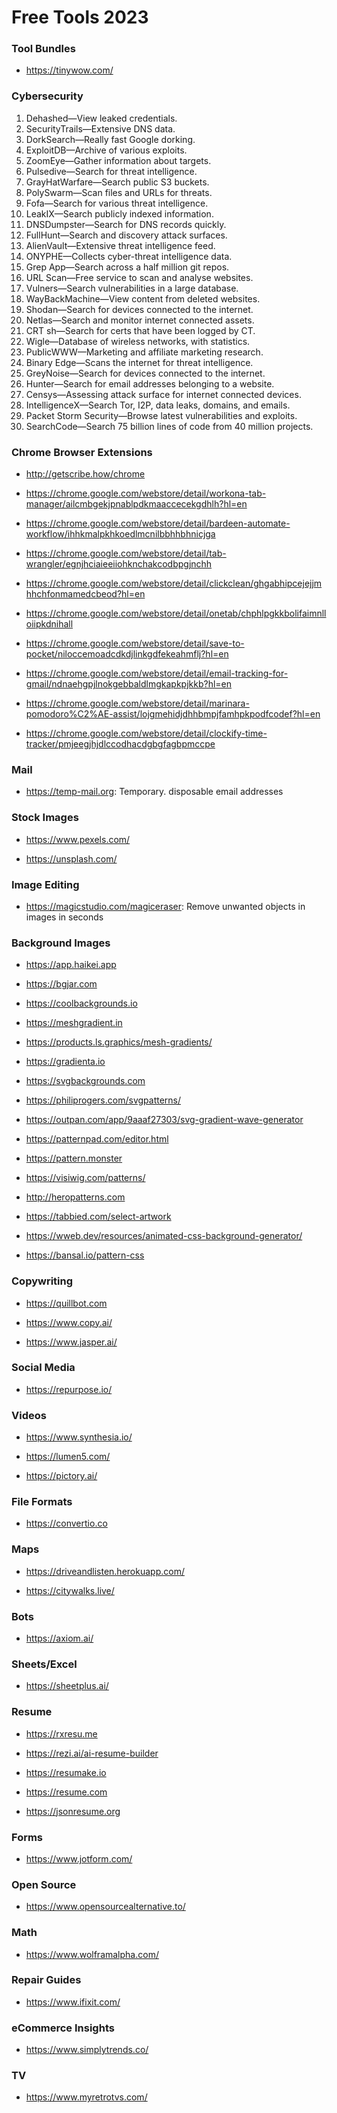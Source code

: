 # Free Tools 2023

### Tool Bundles

- https://tinywow.com/

### Cybersecurity

1. Dehashed—View leaked credentials.
2. SecurityTrails—Extensive DNS data.
3. DorkSearch—Really fast Google dorking.
4. ExploitDB—Archive of various exploits.
5. ZoomEye—Gather information about targets.
6. Pulsedive—Search for threat intelligence.
7. GrayHatWarfare—Search public S3 buckets.
8. PolySwarm—Scan files and URLs for threats.
9. Fofa—Search for various threat intelligence.
10. LeakIX—Search publicly indexed information.
11. DNSDumpster—Search for DNS records quickly.
12. FullHunt—Search and discovery attack surfaces.
13. AlienVault—Extensive threat intelligence feed.
14. ONYPHE—Collects cyber-threat intelligence data.
15. Grep App—Search across a half million git repos.
16. URL Scan—Free service to scan and analyse websites.
17. Vulners—Search vulnerabilities in a large database.
18. WayBackMachine—View content from deleted websites.
19. Shodan—Search for devices connected to the internet.
20. Netlas—Search and monitor internet connected assets.
21. CRT sh—Search for certs that have been logged by CT.
22. Wigle—Database of wireless networks, with statistics.
23. PublicWWW—Marketing and affiliate marketing research.
24. Binary Edge—Scans the internet for threat intelligence.
25. GreyNoise—Search for devices connected to the internet.
26. Hunter—Search for email addresses belonging to a website.
27. Censys—Assessing attack surface for internet connected devices.
28. IntelligenceX—Search Tor, I2P, data leaks, domains, and emails.
29. Packet Storm Security—Browse latest vulnerabilities and exploits.
30. SearchCode—Search 75 billion lines of code from 40 million projects.

### Chrome Browser Extensions

- http://getscribe.how/chrome

- https://chrome.google.com/webstore/detail/workona-tab-manager/ailcmbgekjpnablpdkmaaccecekgdhlh?hl=en

- https://chrome.google.com/webstore/detail/bardeen-automate-workflow/ihhkmalpkhkoedlmcnilbbhhbhnicjga

- https://chrome.google.com/webstore/detail/tab-wrangler/egnjhciaieeiiohknchakcodbpgjnchh

- https://chrome.google.com/webstore/detail/clickclean/ghgabhipcejejjmhhchfonmamedcbeod?hl=en

- https://chrome.google.com/webstore/detail/onetab/chphlpgkkbolifaimnlloiipkdnihall

- https://chrome.google.com/webstore/detail/save-to-pocket/niloccemoadcdkdjlinkgdfekeahmflj?hl=en

- https://chrome.google.com/webstore/detail/email-tracking-for-gmail/ndnaehgpjlnokgebbaldlmgkapkpjkkb?hl=en

- https://chrome.google.com/webstore/detail/marinara-pomodoro%C2%AE-assist/lojgmehidjdhhbmpjfamhpkpodfcodef?hl=en

- https://chrome.google.com/webstore/detail/clockify-time-tracker/pmjeegjhjdlccodhacdgbgfagbpmccpe

### Mail

- https://temp-mail.org: Temporary. disposable email addresses

### Stock Images

- https://www.pexels.com/

- https://unsplash.com/

### Image Editing

- https://magicstudio.com/magiceraser: Remove unwanted objects in images in seconds

### Background Images

- https://app.haikei.app

- https://bgjar.com

- https://coolbackgrounds.io

- https://meshgradient.in

- https://products.ls.graphics/mesh-gradients/

- https://gradienta.io

- https://svgbackgrounds.com

- https://philiprogers.com/svgpatterns/

- https://outpan.com/app/9aaaf27303/svg-gradient-wave-generator

- https://patternpad.com/editor.html

- https://pattern.monster

- https://visiwig.com/patterns/

- http://heropatterns.com

- https://tabbied.com/select-artwork

- https://wweb.dev/resources/animated-css-background-generator/

- https://bansal.io/pattern-css

### Copywriting

- https://quillbot.com

- https://www.copy.ai/

- https://www.jasper.ai/

### Social Media

- https://repurpose.io/

### Videos

- https://www.synthesia.io/

- https://lumen5.com/

- https://pictory.ai/

### File Formats

- https://convertio.co

### Maps

- https://driveandlisten.herokuapp.com/

- https://citywalks.live/

### Bots

- https://axiom.ai/

### Sheets/Excel

- https://sheetplus.ai/

### Resume

- https://rxresu.me

- https://rezi.ai/ai-resume-builder

- https://resumake.io

- https://resume.com

- https://jsonresume.org

### Forms

- https://www.jotform.com/

### Open Source

- https://www.opensourcealternative.to/

### Math

- https://www.wolframalpha.com/

### Repair Guides

- https://www.ifixit.com/

### eCommerce Insights

- https://www.simplytrends.co/

### TV

- https://www.myretrotvs.com/
